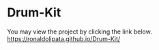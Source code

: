 # Drum-Kit
You may view the project by clicking the link below.</br>
<a href="https://ronaldolipata.github.io/Drum-Kit/" target="_blank">https://ronaldolipata.github.io/Drum-Kit/</a>

